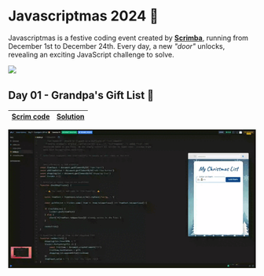 # Javascriptmas 2024 🎄

Javascriptmas is a festive coding event created by [**Scrimba**](https://scrimba.com/home), running from December 1st to December 24th. Every day, a new *"door"* unlocks, revealing an exciting JavaScript challenge to solve.

![](./hero.avif)

## Day 01 - Grandpa's Gift List 🎅

| [Scrim code](https://scrimba.com/s06j6l3/s0g1bb2ue0/head) | [Solution](https://github.com/mendezpvi/javascriptmas-2024/tree/main/day-01) |
| --- | --- |

![](./day-01/JavaScriptmas-Day-01.gif)